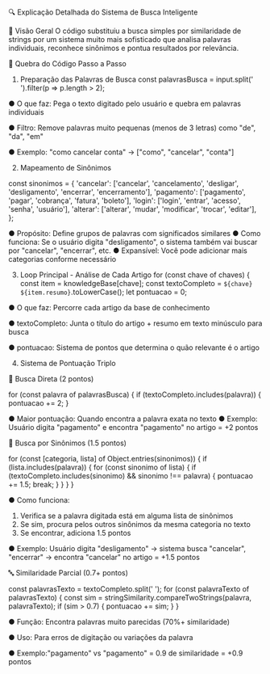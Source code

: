🔍 Explicação Detalhada do Sistema de Busca Inteligente

📝 Visão Geral
O código substituiu a busca simples por similaridade de strings por um sistema muito mais sofisticado que analisa palavras individuais, reconhece sinônimos e pontua resultados por relevância.

🧩 Quebra do Código Passo a Passo

1. Preparação das Palavras de Busca
const palavrasBusca = input.split(' ').filter(p => p.length > 2);

● O que faz: Pega o texto digitado pelo usuário e quebra em palavras individuais

● Filtro: Remove palavras muito pequenas (menos de 3 letras) como "de", "da", "em"

● Exemplo: "como cancelar conta" → ["como", "cancelar", "conta"]

2. Mapeamento de Sinônimos

const sinonimos = {
'cancelar': ['cancelar', 'cancelamento', 'desligar', 'desligamento', 'encerrar', 'encerramento'],
'pagamento': ['pagamento', 'pagar', 'cobrança', 'fatura', 'boleto'],
'login': ['login', 'entrar', 'acesso', 'senha', 'usuário'],
'alterar': ['alterar', 'mudar', 'modificar', 'trocar', 'editar'],
};

● Propósito: Define grupos de palavras com significados similares
● Como funciona: Se o usuário digita "desligamento", o sistema também vai buscar
por "cancelar", "encerrar", etc.
● Expansível: Você pode adicionar mais categorias conforme necessário

3. Loop Principal - Análise de Cada Artigo
for (const chave of chaves) {
const item = knowledgeBase[chave];
const textoCompleto = `${chave} ${item.resumo}`.toLowerCase();
let pontuacao = 0;

● O que faz: Percorre cada artigo da base de conhecimento

● textoCompleto: Junta o título do artigo + resumo em texto minúsculo para busca

● pontuacao: Sistema de pontos que determina o quão relevante é o artigo

4. Sistema de Pontuação Triplo

🎯 Busca Direta (2 pontos)

for (const palavra of palavrasBusca) {
if (textoCompleto.includes(palavra)) {
pontuacao += 2;
}

● Maior pontuação: Quando encontra a palavra exata no texto
● Exemplo: Usuário digita "pagamento" e encontra "pagamento" no artigo = +2 pontos

🤝 Busca por Sinônimos (1.5 pontos)

for (const [categoria, lista] of Object.entries(sinonimos)) {
if (lista.includes(palavra)) {
for (const sinonimo of lista) {
if (textoCompleto.includes(sinonimo) && sinonimo !== palavra) {
pontuacao += 1.5;
break;
}
}
}
}

● Como funciona:
1. Verifica se a palavra digitada está em alguma lista de sinônimos
2. Se sim, procura pelos outros sinônimos da mesma categoria no texto
3. Se encontrar, adiciona 1.5 pontos

● Exemplo: Usuário digita "desligamento" → sistema busca "cancelar", "encerrar" →
encontra "cancelar" no artigo = +1.5 pontos

🔤 Similaridade Parcial (0.7+ pontos)


const palavrasTexto = textoCompleto.split(' ');
for (const palavraTexto of palavrasTexto) {
const sim = stringSimilarity.compareTwoStrings(palavra, palavraTexto);
if (sim > 0.7) {
pontuacao += sim;
}
}

● Função: Encontra palavras muito parecidas (70%+ similaridade)

● Uso: Para erros de digitação ou variações da palavra

● Exemplo:"pagamento" vs "pagamento" = 0.9 de similaridade = +0.9 pontos
